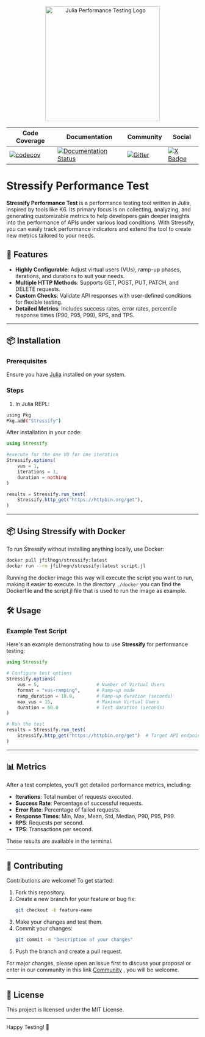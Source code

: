 <div align="center">
  <img src="./img/stressify.png" alt="Julia Performance Testing Logo" width="300px">
</div>

<div align="center">

| Code Coverage | Documentation | Community | Social |
|---------------|---------------|-----------|--------|
| [![codecov](https://codecov.io/gh/jfilhoGN/Stressify.jl/graph/badge.svg?token=JMUM3ITLXK)](https://codecov.io/gh/jfilhoGN/Stressify.jl) | [![Documentation Status](https://readthedocs.org/projects/stressifyjl/badge/?version=latest)](https://stressifyjl.readthedocs.io/en/latest/) | [![Gitter](https://img.shields.io/gitter/room/DAVFoundation/DAV-Contributors.svg?style=flat-square)](https://app.gitter.im/#/room/#stressify:gitter.im) | [![X Badge](https://img.shields.io/badge/follow-%40Stressify-blue?style=flat-square&logo=x)](https://x.com/Stressifyjl) |

</div>


# Stressify Performance Test

**Stressify Performance Test** is a performance testing tool written in Julia, inspired by tools like K6. Its primary focus is on collecting, analyzing, and generating customizable metrics to help developers gain deeper insights into the performance of APIs under various load conditions. With Stressify, you can easily track performance indicators and extend the tool to create new metrics tailored to your needs.

## 🚀 Features

- **Highly Configurable**: Adjust virtual users (VUs), ramp-up phases, iterations, and durations to suit your needs.
- **Multiple HTTP Methods**: Supports GET, POST, PUT, PATCH, and DELETE requests.
- **Custom Checks**: Validate API responses with user-defined conditions for flexible testing.
- **Detailed Metrics**: Includes success rates, error rates, percentile response times (P90, P95, P99), RPS, and TPS.

---

## 📦 Installation

### Prerequisites

Ensure you have [Julia](https://julialang.org/downloads/) installed on your system.

### Steps

1. In Julia REPL:
```bash
using Pkg
Pkg.add("Stressify")
```
After installation in your code:

```julia
using Stressify

#execute for the one VU for one iteration
Stressify.options(
    vus = 1,           
    iterations = 1,    
    duration = nothing  
)

results = Stressify.run_test(
    Stressify.http_get("https://httpbin.org/get"),
)

```
---

## 📦 Using Stressify with Docker

To run Stressify without installing anything locally, use Docker:

```bash
docker pull jfilhogn/stressify:latest
docker run --rm jfilhogn/stressify:latest script.jl
```

Running the docker image this way will execute the script you want to run, making it easier to execute. In the directory `./docker` you can find the Dockerfile and the script.jl file that is used to run the image as example.

## 🛠 Usage

### Example Test Script

Here's an example demonstrating how to use **Stressify** for performance testing:

```julia
using Stressify

# Configure test options
Stressify.options(
    vus = 5,                     # Number of Virtual Users
    format = "vus-ramping",      # Ramp-up mode
    ramp_duration = 10.0,        # Ramp-up duration (seconds)
    max_vus = 15,                # Maximum Virtual Users
    duration = 60.0              # Test duration (seconds)
)

# Run the test
results = Stressify.run_test(
    Stressify.http_get("https://httpbin.org/get")  # Target API endpoint
)
```

---

## 📊 Metrics

After a test completes, you'll get detailed performance metrics, including:

- **Iterations**: Total number of requests executed.
- **Success Rate**: Percentage of successful requests.
- **Error Rate**: Percentage of failed requests.
- **Response Times**: Min, Max, Mean, Std, Median, P90, P95, P99.
- **RPS**: Requests per second.
- **TPS**: Transactions per second.

These results are available in the terminal.

---

## 🤝 Contributing

Contributions are welcome! To get started:

1. Fork this repository.
2. Create a new branch for your feature or bug fix:
   ```bash
   git checkout -b feature-name
   ```
3. Make your changes and test them.
4. Commit your changes:
   ```bash
   git commit -m "Description of your changes"
   ```
5. Push the branch and create a pull request.

For major changes, please open an issue first to discuss your proposal or enter in our community in this link [Community](https://app.gitter.im/#/room/#stressify:gitter.im) , you will be welcome.

---

## 📝 License

This project is licensed under the MIT License.

---

Happy Testing! 🚀
